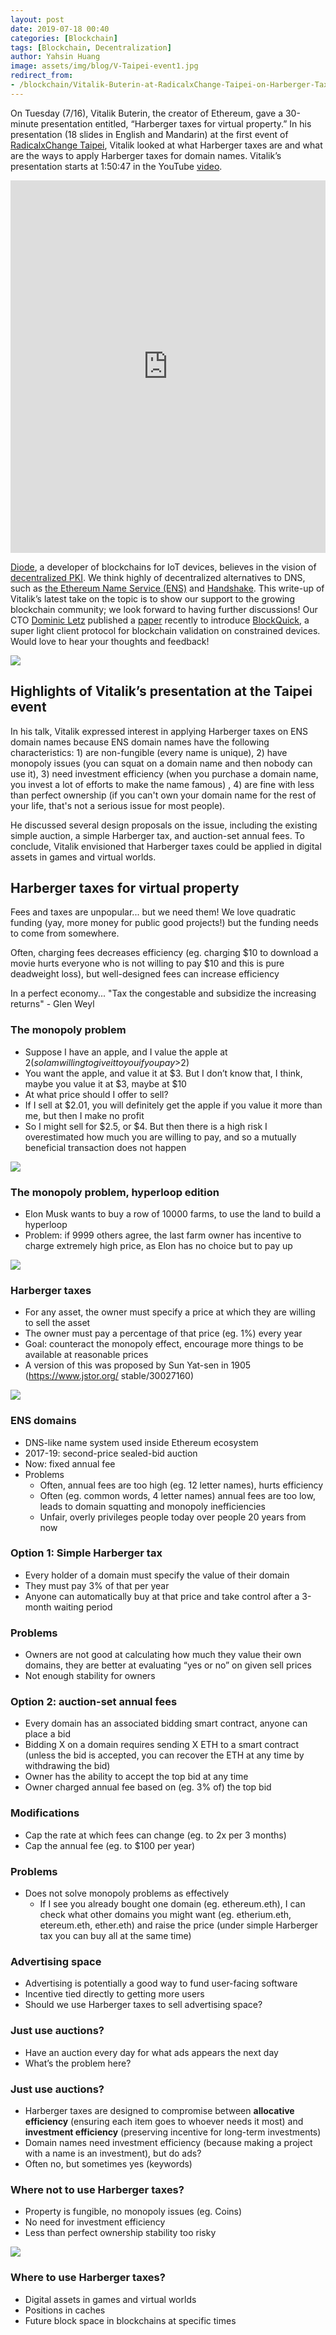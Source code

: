 ```yaml
---
layout: post
date: 2019-07-18 00:40
categories: [Blockchain]
tags: [Blockchain, Decentralization]
author: Yahsin Huang
image: assets/img/blog/V-Taipei-event1.jpg
redirect_from:
- /blockchain/Vitalik-Buterin-at-RadicalxChange-Taipei-on-Harberger-Taxes-19199/
---
```


On Tuesday (7/16), Vitalik Buterin, the creator of Ethereum, gave a 30-minute presentation entitled, “Harberger taxes for virtual property.” In his presentation (18 slides in English and Mandarin) at the first event of [RadicalxChange Taipei](https://twitter.com/rxctaipei), Vitalik looked at what Harberger taxes are and what are the ways to apply Harberger taxes for domain names. Vitalik’s presentation starts at 1:50:47 in the YouTube [video](https://www.youtube.com/watch?v=6S5j35Y9AzQ).

<iframe width="100%" height="596" src="https://www.youtube.com/embed/6S5j35Y9AzQ" frameborder="0" allow="accelerometer; autoplay; encrypted-media; gyroscope; picture-in-picture" allowfullscreen></iframe>

[Diode](https://twitter.com/diode_chain), a developer of blockchains for IoT devices, believes in the vision of [decentralized PKI](/burning-platform-pki/decentralized-pki-in-a-nutshell-19079/). We think highly of decentralized alternatives to DNS, such as [the Ethereum Name Service (ENS)](https://ens.domains) and [Handshake](https://handshake.org). This write-up of Vitalik’s latest take on the topic is to show our support to the growing blockchain community; we look forward to having further discussions! Our CTO [Dominic Letz](https://twitter.com/dominicletz) published a [paper](https://eprint.iacr.org/2019/579.pdf) recently to introduce [BlockQuick](/burning-platform-pki/blockquick-super-light-blockchain-client-for-trustless-time-19144/), a super light client protocol for blockchain validation on constrained devices. Would love to hear your thoughts and feedback!

![](../assets/img/blog/V-Taipei-event2.jpg)

## Highlights of Vitalik’s presentation at the Taipei event

In his talk, Vitalik expressed interest in applying Harberger taxes on ENS domain names because ENS domain names have the following characteristics: 1) are non-fungible (every name is unique), 2) have monopoly issues (you can squat on a domain name and then nobody can use it), 3) need investment efficiency (when you purchase a domain name, you invest a lot of efforts to make the name famous) , 4) are fine with less than perfect ownership (if you can't own your domain name for the rest of your life, that's not a serious issue for most people).

He discussed several design proposals on the issue, including the existing simple auction, a simple Harberger tax, and auction-set annual fees. To conclude, Vitalik envisioned that Harberger taxes could be applied in digital assets in games and virtual worlds.

## Harberger taxes for virtual property

Fees and taxes are unpopular... but we need them!
We love quadratic funding (yay, more money for public good projects!) but the funding needs to come from somewhere.

Often, charging fees decreases efficiency (eg. charging $10 to download a movie hurts everyone who is not willing to pay $10 and this is pure deadweight loss), but well-designed fees can increase efficiency

In a perfect economy...
"Tax the congestable and subsidize the increasing returns" - Glen Weyl

### The monopoly problem

- Suppose I have an apple, and I value the apple at $2 (so I am willing to give it to you if you pay >$2)
- You want the apple, and value it at $3. But I don’t know that, I think, maybe you value it at $3, maybe at $10
- At what price should I offer to sell?
- If I sell at $2.01, you will definitely get the apple if you value it more than me, but then I make no profit
- So I might sell for $2.5, or $4. But then there is a high risk I overestimated how much you are willing to pay, and so a mutually beneficial transaction does not happen

![](../assets/img/blog/V-Slide1.jpg)

### The monopoly problem, hyperloop edition
* Elon Musk wants to buy a row of 10000 farms, to use the land to build a hyperloop
* Problem: if 9999 others agree, the last farm owner has incentive to charge extremely high price, as Elon has no choice but to pay up

![](../assets/img/blog/V-Slide2.jpg)

### Harberger taxes
* For any asset, the owner must specify a price at which they are willing to sell the asset
* The owner must pay a percentage of that price (eg. 1%) every year
* Goal: counteract the monopoly effect, encourage more things to be available at reasonable prices
* A version of this was proposed by Sun Yat-sen in 1905 (https://www.jstor.org/ stable/30027160)

![](../assets/img/blog/V-Slide3.png)

### ENS domains

* DNS-like name system used inside Ethereum еcosystem
* 2017-19: second-price sealed-bid auction
* Now: fixed annual fee
* Problems
    * Often, annual fees are too high (eg. 12 letter names), hurts efficiency
    * Often (eg. common words, 4 letter names) annual fees are too low, leads to domain squatting and monopoly inefficiencies
    * Unfair, overly privileges people today over people 20 years from now

### Option 1: Simple Harberger tax
* Every holder of a domain must specify the value of their domain
* They must pay 3% of that per year
* Anyone can automatically buy at that price and take control after a 3-month waiting period

### Problems
* Owners are not good at calculating how much they value their own domains, they are better at evaluating “yes or no” on given sell prices
* Not enough stability for owners

### Option 2: auction-set annual fees
* Every domain has an associated bidding smart contract, anyone can place a bid
* Bidding X on a domain requires sending X ETH to a smart contract (unless the bid is accepted, you can recover the ETH at any time by withdrawing the bid)
* Owner has the ability to accept the top bid at any time
* Owner charged annual fee based on (eg. 3% of) the top bid

### Modifications
* Cap the rate at which fees can change (eg. to 2x per 3 months)
* Cap the annual fee (eg. to $100 per year)

### Problems
* Does not solve monopoly problems as effectively
    * If I see you already bought one domain (eg. ethereum.eth), I can check what other domains you might want (eg. etherium.eth, etereum.eth, ether.eth) and raise the price (under simple Harberger tax you can buy all at the same time)

### Advertising space
* Advertising is potentially a good way to fund user-facing software
* Incentive tied directly to getting more users
* Should we use Harberger taxes to sell advertising space?

### Just use auctions?
* Have an auction every day for what ads appears the next day
* What’s the problem here?

### Just use auctions?
* Harberger taxes are designed to compromise between **allocative efficiency** (ensuring each item goes to whoever needs it most) and **investment efficiency** (preserving incentive for long-term investments)
* Domain names need investment efficiency (because making a project with a name is an investment), but do ads?
* Often no, but sometimes yes (keywords)

### Where not to use Harberger taxes?
* Property is fungible, no monopoly issues (eg. Coins)
* No need for investment efficiency
* Less than perfect ownership stability too risky

![](../assets/img/blog/V-Slide4.png)

### Where to use Harberger taxes?

* Digital assets in games and virtual worlds
* Positions in caches
* Future block space in blockchains at specific times
